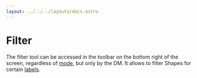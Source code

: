 ```yaml
---
layout: ../../../layouts/docs.astro
---
```


# Filter

The filter tool can be accessed in the toolbar on the bottom right of the screen, regardless of [mode](/docs/tools-overview/#toolbar-and-modes), but only by the DM.
It allows to filter Shapes for certain [labels](/docs/dm/assets/#extra).
